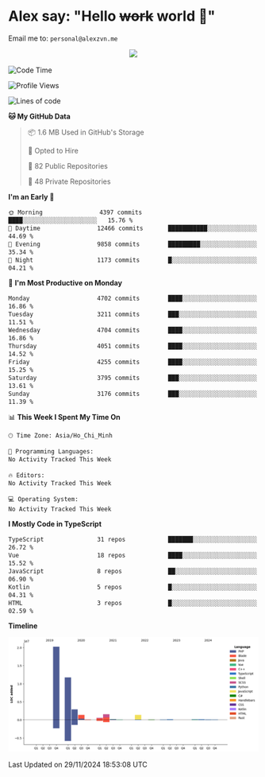 # Alex say: "Hello ~~work~~ world 🐾"
Email me to: `personal@alexzvn.me`


<p align=center>
  <a href="https://skillicons.dev">
    <img src="https://skillicons.dev/icons?i=ts,js,php,nodejs,bun,vue,nuxt,react,svelte,tauri,laravel,rust,mongodb,docker,electron,redis,rabbitmq,tailwind,git,cloudflare,elysia,mysql,nginx,rollupjs,sentry,ubuntu,yarn,html,css,vite" />
  </a>
</p>

<!--START_SECTION:waka-->
![Code Time](http://img.shields.io/badge/Code%20Time-1%2C066%20hrs%2055%20mins-blue)

![Profile Views](http://img.shields.io/badge/Profile%20Views-0-blue)

![Lines of code](https://img.shields.io/badge/From%20Hello%20World%20I%27ve%20Written-40.7%20million%20lines%20of%20code-blue)

**🐱 My GitHub Data** 

> 📦 1.6 MB Used in GitHub's Storage 
 > 
> 💼 Opted to Hire
 > 
> 📜 82 Public Repositories 
 > 
> 🔑 48 Private Repositories 
 > 
**I'm an Early 🐤** 

```text
🌞 Morning                4397 commits        ████░░░░░░░░░░░░░░░░░░░░░   15.76 % 
🌆 Daytime                12466 commits       ███████████░░░░░░░░░░░░░░   44.69 % 
🌃 Evening                9858 commits        █████████░░░░░░░░░░░░░░░░   35.34 % 
🌙 Night                  1173 commits        █░░░░░░░░░░░░░░░░░░░░░░░░   04.21 % 
```
📅 **I'm Most Productive on Monday** 

```text
Monday                   4702 commits        ████░░░░░░░░░░░░░░░░░░░░░   16.86 % 
Tuesday                  3211 commits        ███░░░░░░░░░░░░░░░░░░░░░░   11.51 % 
Wednesday                4704 commits        ████░░░░░░░░░░░░░░░░░░░░░   16.86 % 
Thursday                 4051 commits        ████░░░░░░░░░░░░░░░░░░░░░   14.52 % 
Friday                   4255 commits        ████░░░░░░░░░░░░░░░░░░░░░   15.25 % 
Saturday                 3795 commits        ███░░░░░░░░░░░░░░░░░░░░░░   13.61 % 
Sunday                   3176 commits        ███░░░░░░░░░░░░░░░░░░░░░░   11.39 % 
```


📊 **This Week I Spent My Time On** 

```text
🕑︎ Time Zone: Asia/Ho_Chi_Minh

💬 Programming Languages: 
No Activity Tracked This Week

🔥 Editors: 
No Activity Tracked This Week

💻 Operating System: 
No Activity Tracked This Week
```

**I Mostly Code in TypeScript** 

```text
TypeScript               31 repos            ███████░░░░░░░░░░░░░░░░░░   26.72 % 
Vue                      18 repos            ████░░░░░░░░░░░░░░░░░░░░░   15.52 % 
JavaScript               8 repos             ██░░░░░░░░░░░░░░░░░░░░░░░   06.90 % 
Kotlin                   5 repos             █░░░░░░░░░░░░░░░░░░░░░░░░   04.31 % 
HTML                     3 repos             █░░░░░░░░░░░░░░░░░░░░░░░░   02.59 % 
```



**Timeline**

![Lines of Code chart](https://raw.githubusercontent.com/alexzvn/alexzvn/main/assets/bar_graph.png)


 Last Updated on 29/11/2024 18:53:08 UTC
<!--END_SECTION:waka-->
